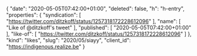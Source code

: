 {
  "date": "2020-05-05T07:42:00+01:00",
  "deleted": false,
  "h": "h-entry",
  "properties": {
    "syndication": [
      "https://twitter.com/ditzkoff/status/1257318172228612096"
    ],
    "name": [
      "Like of @ditzkoff's tweet"
    ],
    "published": [
      "2020-05-05T07:42:00+01:00"
    ],
    "like-of": [
      "https://twitter.com/ditzkoff/status/1257318172228612096"
    ]
  },
  "kind": "likes",
  "slug": "2020/05/siayy",
  "client_id": "https://indigenous.realize.be"
}
